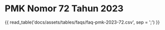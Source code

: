 # PMK Nomor 72 Tahun 2023

{{ read_table('docs/assets/tables/faqs/faq-pmk-2023-72.csv', sep = ';') }}

